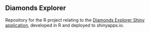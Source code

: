## Diamonds Explorer

Repository for the R project relating to the <a href="https://sebastianernstroth.shinyapps.io/diamonds-explorer/">Diamonds Explorer Shiny application</a>, developed in R and deployed to shinyapps.io.
